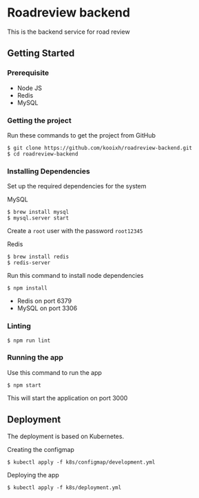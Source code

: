 # Roadreview backend

This is the backend service for road review 


## Getting Started

### Prerequisite
- Node JS
- Redis
- MySQL

### Getting the project

Run these commands to get the project from GitHub

```
$ git clone https://github.com/kooixh/roadreview-backend.git
$ cd roadreview-backend
```

### Installing Dependencies 

Set up the required dependencies for the system

MySQL

```
$ brew install mysql
$ mysql.server start
```
Create a `root` user with the password `root12345`

Redis

```
$ brew install redis
$ redis-server
```

Run this command to install node dependencies 

```
$ npm install
```

- Redis on port 6379
- MySQL on port 3306

### Linting 

```
$ npm run lint
```

### Running the app

Use this command to run the app 

```
$ npm start
```
This will start the application on port 3000


## Deployment 

The deployment is based on Kubernetes.

Creating the configmap

```
$ kubectl apply -f k8s/configmap/development.yml
```

Deploying the app

```
$ kubectl apply -f k8s/deployment.yml
```
    
    
